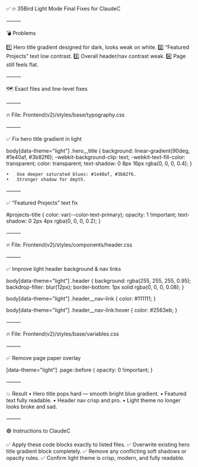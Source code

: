 
✅ 🔥 35Bird Light Mode Final Fixes for ClaudeC

⸻

💣 Problems

1️⃣ Hero title gradient designed for dark, looks weak on white.
2️⃣ “Featured Projects” text low contrast.
3️⃣ Overall header/nav contrast weak.
4️⃣ Page still feels flat.

⸻

🗺️ Exact files and line-level fixes

⸻

🔥 File: Frontend(v2)/styles/base/typography.css

⸻

✅ Fix hero title gradient in light

body[data-theme="light"] .hero__title {
  background: linear-gradient(90deg, #1e40af, #3b82f6);
  -webkit-background-clip: text;
  -webkit-text-fill-color: transparent;
  color: transparent;
  text-shadow: 0 8px 16px rgba(0, 0, 0, 0.4);
}

	•	Use deeper saturated blues: #1e40af, #3b82f6.
	•	Stronger shadow for depth.

⸻

✅ “Featured Projects” text fix

#projects-title {
  color: var(--color-text-primary);
  opacity: 1 !important;
  text-shadow: 0 2px 4px rgba(0, 0, 0, 0.2);
}


⸻

🔥 File: Frontend(v2)/styles/components/header.css

⸻

✅ Improve light header background & nav links

body[data-theme="light"] .header {
  background: rgba(255, 255, 255, 0.95);
  backdrop-filter: blur(12px);
  border-bottom: 1px solid rgba(0, 0, 0, 0.08);
}

body[data-theme="light"] .header__nav-link {
  color: #111111;
}

body[data-theme="light"] .header__nav-link:hover {
  color: #2563eb;
}


⸻

🔥 File: Frontend(v2)/styles/base/variables.css

⸻

✅ Remove page paper overlay

[data-theme="light"] .page::before {
  opacity: 0 !important;
}


⸻

💥 Result
	•	Hero title pops hard — smooth bright blue gradient.
	•	Featured text fully readable.
	•	Header nav crisp and pro.
	•	Light theme no longer looks broke and sad.

⸻

🟢 Instructions to ClaudeC

✅ Apply these code blocks exactly to listed files.
✅ Overwrite existing hero title gradient block completely.
✅ Remove any conflicting soft shadows or opacity rules.
✅ Confirm light theme is crisp, modern, and fully readable.